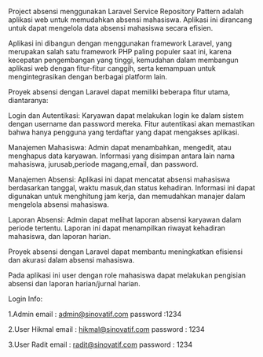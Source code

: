 Project absensi menggunakan Laravel Service Repository Pattern adalah aplikasi web untuk memudahkan absensi mahasiswa. Aplikasi ini dirancang untuk dapat mengelola data absensi mahasiswa secara efisien.

Aplikasi ini dibangun dengan menggunakan framework Laravel, yang merupakan salah satu framework PHP paling populer saat ini, karena kecepatan pengembangan yang tinggi, kemudahan dalam membangun aplikasi web dengan fitur-fitur canggih, serta kemampuan untuk mengintegrasikan dengan berbagai platform lain.

Proyek absensi dengan Laravel dapat memiliki beberapa fitur utama, diantaranya:

Login dan Autentikasi: Karyawan dapat melakukan login ke dalam sistem dengan username dan password mereka. Fitur autentikasi akan memastikan bahwa hanya pengguna yang terdaftar yang dapat mengakses aplikasi.

Manajemen Mahasiswa: Admin dapat menambahkan, mengedit, atau menghapus data karyawan. Informasi yang disimpan antara lain nama mahasiswa, jurusab,periode magang,email, dan password.

Manajemen Absensi: Aplikasi ini dapat mencatat absensi mahasiswa berdasarkan tanggal, waktu masuk,dan status kehadiran. Informasi ini dapat digunakan untuk menghitung jam kerja, dan memudahkan manajer dalam mengelola absensi mahasiswa.

Laporan Absensi: Admin dapat melihat laporan absensi karyawan dalam periode tertentu. Laporan ini dapat menampilkan riwayat kehadiran mahasiswa, dan laporan harian.

Proyek absensi dengan Laravel dapat membantu meningkatkan efisiensi dan akurasi dalam absensi mahasiswa.

Pada aplikasi ini user dengan role mahasiswa dapat melakukan pengisian absensi dan laporan harian/jurnal harian.

Login Info:

1.Admin
email : admin@sinovatif.com
password :1234

2.User Hikmal
email : hikmal@sinovatif.com
password : 1234

3.User Radit
email : radit@sinovatif.com
password : 1234
